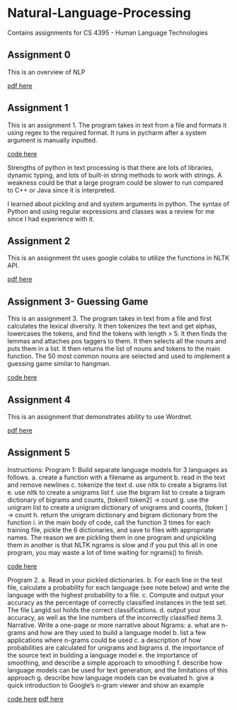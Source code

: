 # Natural-Language-Processing
Contains assignments for CS 4395 - Human Language Technologies

## Assignment 0

This is an overview of NLP

[pdf here](OverviewofNLP.pdf)


## Assignment 1

This is an assignment 1. The program takes in text from a file and formats it using regex to the required format. It runs in pycharm after a system argument is manually inputted. 

[code here](Homework1/Homework1_vxp200027.py)


Strengths of python in text processing is that there are lots of libraries, dynamic typing, 
and lots of built-in string methods to work with strings. A weakness could be that a large program could be slower to run compared to C++ or Java since it is interpreted. 

I learned about pickling and and system arguments in python. The syntax of Python and using regular expressions and classes was a review for me since I had experience with it. 


## Assignment 2
This is an assignment tht uses google colabs to utilize the functions in NLTK API. 

[pdf here](vxp200027-Assignment2.pdf)


## Assignment 3- Guessing Game

This is an assignment 3. The program takes in text from a file and first calculates the lexical diversity. It then tokenizes the text and  get alphas, lowercases the tokens, and find the tokens with length > 5. 
It then finds the lemmas and attaches pos taggers to them. It then selects all the nouns and puts them in a list. It then returns the list of nouns and tokens to the main function. The 50 most common nouns are selected
and used to implement a guessing game similar to hangman.

[code here](Homework2/Homework2_vxp200027.py)

## Assignment 4
This is an assignment that demonstrates ability to use Wordnet. 

[pdf here](vxp200027-wordnetassignment.pdf)

## Assignment 5

Instructions: Program 1: Build separate language models for 3 languages as follows. 
a. create a function with a filename as argument
b. read in the text and remove newlines
c. tokenize the text
d. use nltk to create a bigrams list
e. use nltk to create a unigrams list
f. use the bigram list to create a bigram dictionary of bigrams and counts, [token1 token2] -> 
count
g. use the unigram list to create a unigram dictionary of unigrams and counts, [token ] -> 
count
h. return the unigram dictionary and bigram dictionary from the function
i. in the main body of code, call the function 3 times for each training file, pickle the 6 
dictionaries, and save to files with appropriate names. The reason we are pickling them in 
one program and unpickling them in another is that NLTK ngrams is slow and if you put this 
all in one program, you may waste a lot of time waiting for ngrams() to finish.

[code here](Homework3\program1.py)



Program 2. 
a. Read in your pickled dictionaries. 
b. For each line in the test file, calculate a probability for each language (see note below) and 
write the language with the highest probability to a file.
c. Compute and output your accuracy as the percentage of correctly classified instances in the 
test set. The file LangId.sol holds the correct classifications.
d. output your accuracy, as well as the line numbers of the incorrectly classified items
3. Narrative. Write a one-page or more narrative about Ngrams:
a. what are n-grams and how are they used to build a language model
b. list a few applications where n-grams could be used
c. a description of how probabilities are calculated for unigrams and bigrams
d. the importance of the source text in building a language model
e. the importance of smoothing, and describe a simple approach to smoothing
f. describe how language models can be used for text generation, and the limitations of this 
approach
g. describe how language models can be evaluated
h. give a quick introduction to Google’s n-gram viewer and show an example 

[code here](Homework3\program2.py) [pdf here](Homework3\vxp200027-narrative.pdf)


